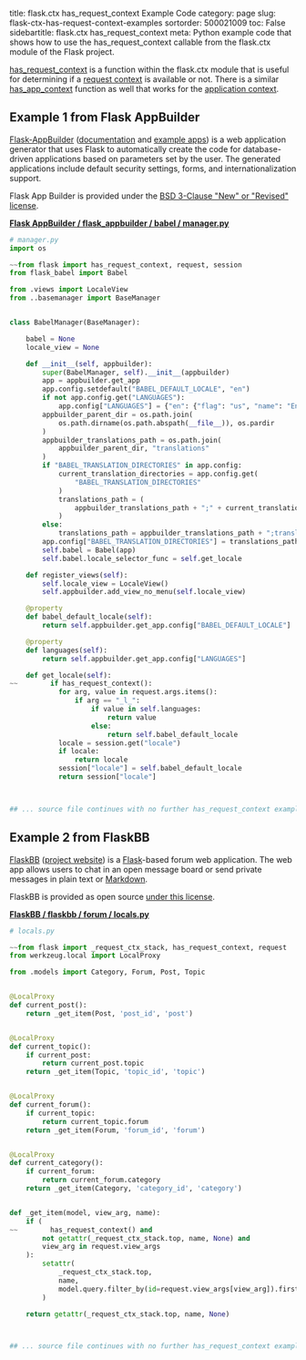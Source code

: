 title: flask.ctx has_request_context Example Code
category: page
slug: flask-ctx-has-request-context-examples
sortorder: 500021009
toc: False
sidebartitle: flask.ctx has_request_context
meta: Python example code that shows how to use the has_request_context callable from the flask.ctx module of the Flask project.


[has_request_context](https://github.com/pallets/flask/blob/master/src/flask/ctx.py)
is a function within the flask.ctx module that is useful for
determining if a
[request context](https://flask.palletsprojects.com/en/1.1.x/reqcontext/)
is available or not. There is a similar
[has_app_context](/flask-ctx-has-app-context-examples.html)
function as well that works for the
[application context](https://flask.palletsprojects.com/en/1.1.x/appcontext/).



## Example 1 from Flask AppBuilder
[Flask-AppBuilder](https://github.com/dpgaspar/Flask-AppBuilder)
([documentation](https://flask-appbuilder.readthedocs.io/en/latest/)
and
[example apps](https://github.com/dpgaspar/Flask-AppBuilder/tree/master/examples))
is a web application generator that uses Flask to automatically create
the code for database-driven applications based on parameters set
by the user. The generated applications include default security settings,
forms, and internationalization support.

Flask App Builder is provided under the
[BSD 3-Clause "New" or "Revised" license](https://github.com/dpgaspar/Flask-AppBuilder/blob/master/LICENSE).

[**Flask AppBuilder / flask_appbuilder / babel / manager.py**](https://github.com/dpgaspar/Flask-AppBuilder/blob/master/flask_appbuilder/babel/manager.py)

```python
# manager.py
import os

~~from flask import has_request_context, request, session
from flask_babel import Babel

from .views import LocaleView
from ..basemanager import BaseManager


class BabelManager(BaseManager):

    babel = None
    locale_view = None

    def __init__(self, appbuilder):
        super(BabelManager, self).__init__(appbuilder)
        app = appbuilder.get_app
        app.config.setdefault("BABEL_DEFAULT_LOCALE", "en")
        if not app.config.get("LANGUAGES"):
            app.config["LANGUAGES"] = {"en": {"flag": "us", "name": "English"}}
        appbuilder_parent_dir = os.path.join(
            os.path.dirname(os.path.abspath(__file__)), os.pardir
        )
        appbuilder_translations_path = os.path.join(
            appbuilder_parent_dir, "translations"
        )
        if "BABEL_TRANSLATION_DIRECTORIES" in app.config:
            current_translation_directories = app.config.get(
                "BABEL_TRANSLATION_DIRECTORIES"
            )
            translations_path = (
                appbuilder_translations_path + ";" + current_translation_directories
            )
        else:
            translations_path = appbuilder_translations_path + ";translations"
        app.config["BABEL_TRANSLATION_DIRECTORIES"] = translations_path
        self.babel = Babel(app)
        self.babel.locale_selector_func = self.get_locale

    def register_views(self):
        self.locale_view = LocaleView()
        self.appbuilder.add_view_no_menu(self.locale_view)

    @property
    def babel_default_locale(self):
        return self.appbuilder.get_app.config["BABEL_DEFAULT_LOCALE"]

    @property
    def languages(self):
        return self.appbuilder.get_app.config["LANGUAGES"]

    def get_locale(self):
~~        if has_request_context():
            for arg, value in request.args.items():
                if arg == "_l_":
                    if value in self.languages:
                        return value
                    else:
                        return self.babel_default_locale
            locale = session.get("locale")
            if locale:
                return locale
            session["locale"] = self.babel_default_locale
            return session["locale"]



## ... source file continues with no further has_request_context examples...

```


## Example 2 from FlaskBB
[FlaskBB](https://github.com/flaskbb/flaskbb)
([project website](https://flaskbb.org/)) is a [Flask](/flask.html)-based
forum web application. The web app allows users to chat in an open
message board or send private messages in plain text or
[Markdown](/markdown.html).

FlaskBB is provided as open source
[under this license](https://github.com/flaskbb/flaskbb/blob/master/LICENSE).

[**FlaskBB / flaskbb / forum / locals.py**](https://github.com/flaskbb/flaskbb/blob/master/flaskbb/forum/locals.py)

```python
# locals.py

~~from flask import _request_ctx_stack, has_request_context, request
from werkzeug.local import LocalProxy

from .models import Category, Forum, Post, Topic


@LocalProxy
def current_post():
    return _get_item(Post, 'post_id', 'post')


@LocalProxy
def current_topic():
    if current_post:
        return current_post.topic
    return _get_item(Topic, 'topic_id', 'topic')


@LocalProxy
def current_forum():
    if current_topic:
        return current_topic.forum
    return _get_item(Forum, 'forum_id', 'forum')


@LocalProxy
def current_category():
    if current_forum:
        return current_forum.category
    return _get_item(Category, 'category_id', 'category')


def _get_item(model, view_arg, name):
    if (
~~        has_request_context() and
        not getattr(_request_ctx_stack.top, name, None) and
        view_arg in request.view_args
    ):
        setattr(
            _request_ctx_stack.top,
            name,
            model.query.filter_by(id=request.view_args[view_arg]).first()
        )

    return getattr(_request_ctx_stack.top, name, None)



## ... source file continues with no further has_request_context examples...

```

